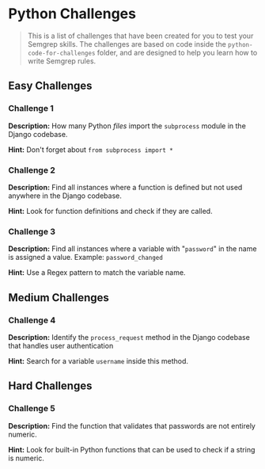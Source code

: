 # Python Challenges
> This is a list of challenges that have been created for you to test your Semgrep skills. The challenges are based on code inside the `python-code-for-challenges` folder, and are designed to help you learn how to write Semgrep rules.

## Easy Challenges

### Challenge 1
**Description:** How many Python *files* import the `subprocess` module in the Django codebase.

**Hint:** Don't forget about `from subprocess import *`

### Challenge 2
**Description:**  Find all instances where a function is defined but not used anywhere in the Django codebase.

**Hint:** Look for function definitions and check if they are called.

### Challenge 3
**Description:** Find all instances where a variable with "`password`" in the name is assigned a value. Example: `password_changed`

**Hint:** Use a Regex pattern to match the variable name.

## Medium Challenges

### Challenge 4
**Description:** Identify the `process_request` method in the Django codebase that handles user authentication 

**Hint:** Search for a variable `username` inside this method.

## Hard Challenges

### Challenge 5

**Description:** Find the function that validates that passwords are not entirely numeric.

**Hint:** Look for built-in Python functions that can be used to check if a string is numeric.
